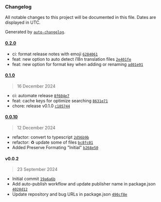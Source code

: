 ### Changelog

All notable changes to this project will be documented in this file. Dates are displayed in UTC.

Generated by [`auto-changelog`](https://github.com/CookPete/auto-changelog).

#### [0.2.0](https://github.com/hsayed21/json-i18n-key/compare/0.1.0...0.2.0)

- ci: format release notes with emoji [`6284061`](https://github.com/hsayed21/json-i18n-key/commit/6284061a1d67eeff44c7c8e9da70ebba9bcf1794)
- feat: new option to auto detect i18n translation files [`2e401fe`](https://github.com/hsayed21/json-i18n-key/commit/2e401fe7920c0cd56fb1607836297cacf1dd24e0)
- feat: new option for format key when adding or renaming [`ad01e91`](https://github.com/hsayed21/json-i18n-key/commit/ad01e912eaf1d743faa055a5456d59013c227784)

#### [0.1.0](https://github.com/hsayed21/json-i18n-key/compare/0.0.10...0.1.0)

> 16 December 2024

- ci: automate release [`8f604e7`](https://github.com/hsayed21/json-i18n-key/commit/8f604e7a2e93218256bee5a6fd5312404f86e626)
- feat: cache keys for optimize searching [`8631e71`](https://github.com/hsayed21/json-i18n-key/commit/8631e711f86dd91e16b26031cb466c774f2f0ee1)
- chore: release v0.1.0 [`c105744`](https://github.com/hsayed21/json-i18n-key/commit/c1057443dff4ee5463bcb61267e7f773ca873291)

#### [0.0.10](https://github.com/hsayed21/json-i18n-key/compare/v0.0.2...0.0.10)

> 12 December 2024

- refactor: convert to typescript [`2d56b9b`](https://github.com/hsayed21/json-i18n-key/commit/2d56b9b1d5842c2738aa95740c8f8b367739ce78)
- refactor: ♻️ update some of files [`bc8fc01`](https://github.com/hsayed21/json-i18n-key/commit/bc8fc0124361002a2727d1fda5ddce867e1234f6)
- Added Preserve Formating "Initial" [`b268e50`](https://github.com/hsayed21/json-i18n-key/commit/b268e50db9fb0811c37edcf9c4033ee4e88ebd5f)

#### v0.0.2

> 23 September 2024

- Initial commit [`19a6a6b`](https://github.com/hsayed21/json-i18n-key/commit/19a6a6b759be19b7b59e5413394bfeffcc767119)
- Add auto-publish workflow and update publisher name in package.json [`4028d12`](https://github.com/hsayed21/json-i18n-key/commit/4028d1235f364deb7bd1e6c8e15e641be440860e)
- Update repository and bug URLs in package.json [`490cf8e`](https://github.com/hsayed21/json-i18n-key/commit/490cf8e572b7cc7228031c684c1c09166dcda2f4)
